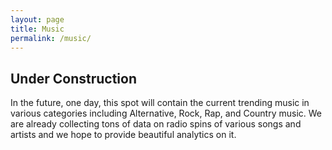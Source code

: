 ```yaml
---
layout: page
title: Music
permalink: /music/
---
```


## Under Construction

In the future, one day, this spot will contain the current trending music in various categories including Alternative, Rock, Rap, and Country music. We are already collecting tons of data on radio spins of various songs and artists and we hope to provide beautiful analytics on it.